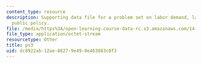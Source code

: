 ```yaml
---
content_type: resource
description: Supporting data file for a problem set on labor demand, labor economics,  and
  public policy.
file: /media/https%3A/open-learning-course-data-rc.s3.amazonaws.com/14-64-labor-economics-and-public-policy-fall-2009/dc8922ab12ae86279e490e463883c0f3_ps3.dta
file_type: application/octet-stream
resourcetype: Other
title: ps3
uid: dc8922ab-12ae-8627-9e49-0e463883c0f3
---
```

